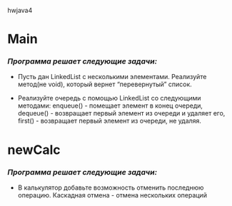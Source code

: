 hwjava4
# Main
### *Программа решает следующие задачи:*
* Пусть дан LinkedList с несколькими элементами. Реализуйте метод(не void), который вернет “перевернутый” список.

* Реализуйте очередь с помощью LinkedList со следующими методами:
enqueue() - помещает элемент в конец очереди,
dequeue() - возвращает первый элемент из очереди и удаляет его,
first() - возвращает первый элемент из очереди, не удаляя.

# newCalc
### *Программа решает следующие задачи:*
* В калькулятор добавьте возможность отменить последнюю операцию. Каскадная отмена - отмена нескольких операций
